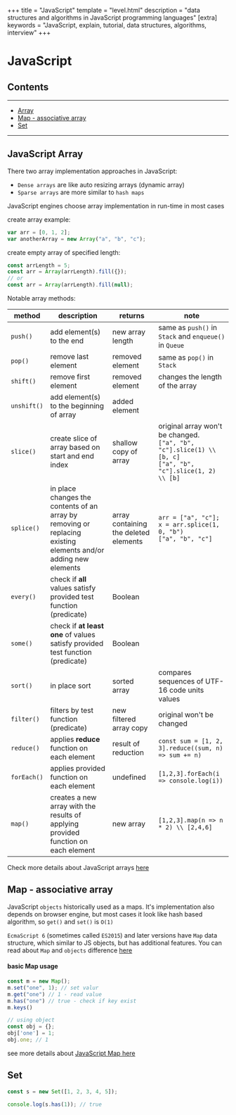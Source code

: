 +++
title = "JavaScript"
template = "level.html"
description = "data structures and algorithms in JavaScript programming languages"
[extra]
    keywords = "JavaScript, explain, tutorial, data structures, algorithms, interview"
+++

# JavaScript

## Contents
---

- [Array](#array)
- [Map - associative array](#map)
- [Set](#set)

---

<div id="array"/>

## JavaScript Array 
There two array implementation approaches in JavaScript:

- `Dense arrays` are like auto resizing arrays (dynamic array)
- `Sparse arrays` are more similar to `hash maps`

JavaScript engines choose array implementation in run-time in most cases

create array example:
```javascript
var arr = [0, 1, 2];
var anotherArray = new Array("a", "b", "c");
```

create empty array of specified length:
```javascript
const arrLength = 5;
const arr = Array(arrLength).fill({});
// or
const arr = Array(arrLength).fill(null);
```

Notable array methods:

method | description | returns | note
--- | --- | --- | ---
`push()` | add element(s) to the end  | new array length | same as `push()` in `Stack` and `enqueue()` in `Queue`
`pop()` | remove last element | removed element | same as `pop()` in `Stack`
`shift()` | remove first element | removed element | changes the length of the array  
`unshift()` | add element(s) to the beginning of array | added element | 
`slice()` | create slice of array based on start and end index | shallow copy of array | original array won't be changed. <br/> `["a", "b", "c"].slice(1) \\ [b, c]` <br/> `["a", "b", "c"].slice(1, 2) \\ [b]`  
`splice()` | in place changes the contents of an array by removing or replacing existing elements and/or adding new elements | array containing the deleted elements |  `arr = ["a", "c"];` <br/> `x = arr.splice(1, 0, "b")` <br/> `["a", "b", "c"]`  
`every()` | check if **all** values satisfy provided test function (predicate)  | Boolean |    
`some()` | check if **at least one** of values satisfy provided test function (predicate)  | Boolean |    
`sort()` | in place sort  | sorted array |  compares sequences of UTF-16 code units values  
`filter()` | filters by test function (predicate)  | new filtered array copy |  original won't be changed  
`reduce()` | applies **reduce** function on each element | result of reduction |  `const sum = [1, 2, 3].reduce((sum, n) => sum += n)`
`forEach()` | applies provided function on each element | undefined |  `[1,2,3].forEach(i => console.log(i))`
`map()` | creates a new array with the results of applying provided function on each element | new array  |  `[1,2,3].map(n => n * 2) \\ [2,4,6]`
 
  


Check more details about JavaScript arrays [here](https://developer.mozilla.org/en-US/docs/Web/JavaScript/Reference/Global_Objects/Array)
 
 
  
<div id="map"/>
 
## Map - associative array
JavaScript `objects` historically used as a maps. 
It's implementation also depends on browser engine, 
but most cases it look like hash based algorithm, so `get()` and `set()` is `O(1)`

`EcmaScript 6` (sometimes called `ES2015`) and later versions have `Map` data structure, which similar to JS objects, but has additional features.
You can read about `Map` and `objects` difference [here](https://developer.mozilla.org/en-US/docs/Web/JavaScript/Reference/Global_Objects/Map)    


#### basic Map usage
```javascript
const m = new Map();
m.set("one", 1); // set valur
m.get("one") // 1 - read value
m.has("one") // true - check if key exist
m.keys()

// using object 
const obj = {};
obj['one'] = 1;
obj.one; // 1
```
see more details about [JavaScript Map here](https://developer.mozilla.org/en-US/docs/Web/JavaScript/Reference/Global_Objects/Map)

<div id="set"/>

## Set
```javascript
const s = new Set([1, 2, 3, 4, 5]);

console.log(s.has(1)); // true
```
 
